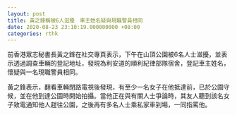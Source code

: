 ```yaml
---
layout: post
title: 黃之鋒稱被6人滋擾　車主姓名疑與現職警員相同
date: 2020-08-23 23:10:19.000000000 +08:00
categories: rthk
---
```


前香港眾志秘書長黃之鋒在社交專頁表示，下午在山頂公園被6名人士滋擾，並表示透過調查車輛的登記地址，發現為利安道的順利紀律部隊宿舍，登記車主姓名，懷疑與一名現職警員相同。

黃之鋒表示，翻看車輛閉路電視後發現，有至少一名女子在他抵達前，已於公園守候，並在他到達公園時開始拍攝。當他正在與有關人士爭論時，其友人聽到該名女子致電通知他人趕往公園，之後再有多名人士乘私家車到場，一同指罵他。
